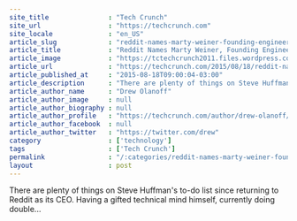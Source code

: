 ```yaml
---
site_title               : "Tech Crunch"
site_url                 : "https://techcrunch.com"
site_locale              : "en_US"
article_slug             : "reddit-names-marty-weiner-founding-engineer-at-pinterest-its-first-cto"
article_title            : "Reddit Names Marty Weiner, Founding Engineer At Pinterest, Its First CTO"
article_image            : "https://tctechcrunch2011.files.wordpress.com/2015/08/14669901174_42fdf3e328_b.jpg?w=764&h=400&crop=1"
article_url              : "https://techcrunch.com/2015/08/18/reddit-names-marty-weiner-founding-engineer-at-pinterest-its-first-cto/"
article_published_at     : "2015-08-18T09:00:04-03:00"
article_description      : "There are plenty of things on Steve Huffman's to-do list since returning to Reddit as its CEO. Having a gifted technical mind himself, currently doing double..."
article_author_name      : "Drew Olanoff"
article_author_image     : null
article_author_biography : null
article_author_profile   : "https://techcrunch.com/author/drew-olanoff/"
article_author_facebook  : null
article_author_twitter   : "https://twitter.com/drew"
category                 : ['technology']
tags                     : ['Tech Crunch']
permalink                : "/:categories/reddit-names-marty-weiner-founding-engineer-at-pinterest-its-first-cto/"
layout                   : post
---
```


There are plenty of things on Steve Huffman's to-do list since returning to Reddit as its CEO. Having a gifted technical mind himself, currently doing double...

